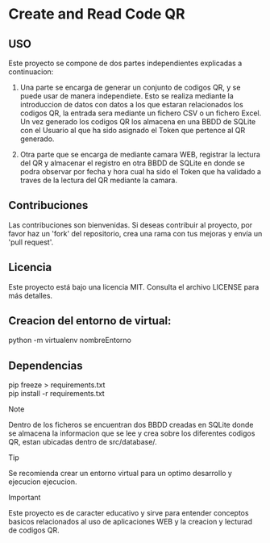 # Create and Read Code QR

## USO
Este proyecto se compone de dos partes independientes explicadas a continuacion:

1. Una parte se encarga de generar un conjunto de codigos QR, y se puede usar de manera independiete. Esto se realiza mediante la introduccion de datos con datos a los que estaran relacionados los codigos QR, la entrada sera mediante un fichero CSV o un fichero Excel. Un vez generado los codigos QR los almacena en una BBDD de SQLite con el Usuario al que ha sido asignado el Token que pertence al QR generado.

2. Otra parte que se encarga de mediante camara WEB, registrar la lectura del QR y almacenar el registro en otra BBDD de SQLite en donde se podra observar por fecha y hora cual ha sido el Token que ha validado a traves de la lectura del QR mediante la camara.

## Contribuciones
Las contribuciones son bienvenidas. Si deseas contribuir al proyecto, por favor haz un 'fork' del repositorio, crea una rama con tus mejoras y envía un 'pull request'.

## Licencia
Este proyecto está bajo una licencia MIT. Consulta el archivo LICENSE para más detalles.

## Creacion del entorno de virtual:
python -m virtualenv nombreEntorno

## Dependencias
pip freeze > requirements.txt  
pip install -r requirements.txt

> [!NOTE]
Dentro de los ficheros se encuentran dos BBDD creadas en SQLite donde se almacena la informacion que se lee y crea sobre los diferentes codigos QR, estan ubicadas dentro de src/database/.

> [!TIP]
Se recomienda crear un entorno virtual para un optimo desarrollo y ejecucion ejecucion.

> [!IMPORTANT]
Este proyecto es de caracter educativo y sirve para entender conceptos basicos relacionados al uso de aplicaciones WEB y la creacion y lecturad de codigos QR.
